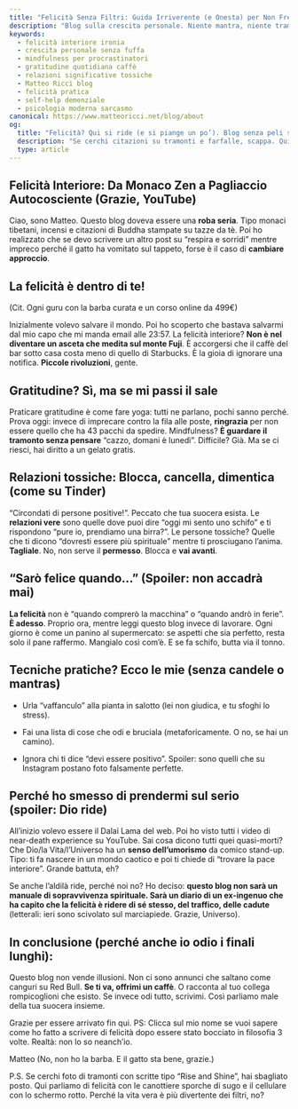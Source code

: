 ```yaml
---
title: "Felicità Senza Filtri: Guida Irriverente (e Onesta) per Non Fregarsi il Fegato"  
description: "Blog sulla crescita personale. Niente mantra, niente tramonti. Solo mindfulness con parolacce, gratitudine per il caffè e relazioni tossiche da bloccare. Con Matteo Ricci, che non sa bene cosa sta facendo."  
keywords:  
  - felicità interiore ironia  
  - crescita personale senza fuffa  
  - mindfulness per procrastinatori  
  - gratitudine quotidiana caffè  
  - relazioni significative tossiche  
  - Matteo Ricci blog  
  - felicità pratica  
  - self-help demenziale  
  - psicologia moderna sarcasmo  
canonical: https://www.matteoricci.net/blog/about  
og:  
  title: "Felicità? Qui si ride (e si piange un po’). Blog senza peli sulla lingua."  
  description: "Se cerchi citazioni su tramonti e farfalle, scappa. Qui parliamo di felicità con esempi reali: caffè versato, zie rompiscatole e liste della spesa dimenticate. Con ironia e ZERO pubblicità."  
  type: article   
---
```


## Felicità Interiore: Da Monaco Zen a Pagliaccio Autocosciente (Grazie, YouTube)

Ciao, sono Matteo. Questo blog doveva essere una **roba seria**. Tipo monaci tibetani, incensi e citazioni di Buddha stampate su tazze da tè. Poi ho realizzato che se devo scrivere un altro post su “respira e sorridi” mentre impreco perché il gatto ha vomitato sul tappeto, forse è il caso di **cambiare approccio**.

## La felicità è dentro di te!
(Cit. Ogni guru con la barba curata e un corso online da 499€)

Inizialmente volevo salvare il mondo. Poi ho scoperto che bastava salvarmi dal mio capo che mi manda email alle 23:57. La felicità interiore? **Non è nel diventare un asceta che medita sul monte Fuji**. È accorgersi che il caffè del bar sotto casa costa meno di quello di Starbucks. È la gioia di ignorare una notifica. **Piccole rivoluzioni**, gente.

## Gratitudine? Sì, ma se mi passi il sale
Praticare gratitudine è come fare yoga: tutti ne parlano, pochi sanno perché. Prova oggi: invece di imprecare contro la fila alle poste, **ringrazia** per non essere quello che ha 43 pacchi da spedire. Mindfulness? **È guardare il tramonto senza pensare** “cazzo, domani è lunedì”. Difficile? Già. Ma se ci riesci, hai diritto a un gelato gratis.

## Relazioni tossiche: Blocca, cancella, dimentica (come su Tinder)
“Circondati di persone positive!”. Peccato che tua suocera esista. Le **relazioni vere** sono quelle dove puoi dire “oggi mi sento uno schifo” e ti rispondono “pure io, prendiamo una birra?”. Le persone tossiche? Quelle che ti dicono “dovresti essere più spirituale” mentre ti prosciugano l’anima. **Tagliale**. No, non serve il **permesso**. Blocca e **vai avanti**.

## “Sarò felice quando…” (Spoiler: non accadrà mai)
**La felicità** non è “quando comprerò la macchina” o “quando andrò in ferie”. **È adesso**. Proprio ora, mentre leggi questo blog invece di lavorare. Ogni giorno è come un panino al supermercato: se aspetti che sia perfetto, resta solo il pane raffermo. Mangialo così com’è. E se fa schifo, butta via il tonno.

## Tecniche pratiche? Ecco le mie (senza candele o mantras)

- Urla “vaffanculo” alla pianta in salotto (lei non giudica, e tu sfoghi lo stress).

- Fai una lista di cose che odi e bruciala (metaforicamente. O no, se hai un camino).

- Ignora chi ti dice “devi essere positivo”. Spoiler: sono quelli che su Instagram postano foto falsamente perfette.

## Perché ho smesso di prendermi sul serio (spoiler: Dio ride)

All’inizio volevo essere il Dalai Lama del web. Poi ho visto tutti i video di near-death experience su YouTube. Sai cosa dicono tutti quei quasi-morti? Che Dio/la Vita/l’Universo ha un **senso dell’umorismo** da comico stand-up. Tipo: ti fa nascere in un mondo caotico e poi ti chiede di “trovare la pace interiore”. Grande battuta, eh?

Se anche l’aldilà ride, perché noi no? Ho deciso: **questo blog non sarà un manuale di sopravvivenza spirituale. Sarà un diario di un ex-ingenuo che ha capito che la felicità è ridere di sé stesso, del traffico, delle cadute** (letterali: ieri sono scivolato sul marciapiede. Grazie, Universo).

## In conclusione (perché anche io odio i finali lunghi):
Questo blog non vende illusioni. Non ci sono annunci che saltano come canguri su Red Bull. **Se ti va, offrimi un caffè**. O racconta al tuo collega rompicoglioni che esisto. Se invece odi tutto, scrivimi. Così parliamo male della tua suocera insieme.

Grazie per essere arrivato fin qui. PS: Clicca sul mio nome se vuoi sapere come ho fatto a scrivere di felicità dopo essere stato bocciato in filosofia 3 volte. Realtà: non lo so neanch’io.

Matteo
(No, non ho la barba. E il gatto sta bene, grazie.)

P.S. Se cerchi foto di tramonti con scritte tipo “Rise and Shine”, hai sbagliato posto. Qui parliamo di felicità con le canottiere sporche di sugo e il cellulare con lo schermo rotto. Perché la vita vera è più divertente dei filtri, no?